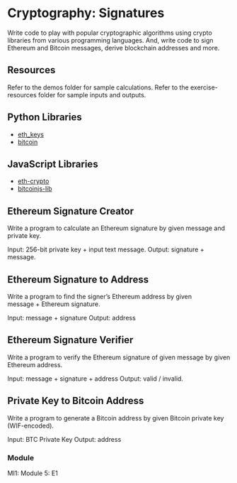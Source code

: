 # Cryptography: Signatures

Write code to play with popular cryptographic algorithms using crypto libraries from various programming languages. And, write code to sign Ethereum and Bitcoin messages, derive blockchain addresses and more.

## Resources

Refer to the demos folder for sample calculations. Refer to the exercise-resources folder for sample inputs and outputs.

## Python Libraries
* [eth_keys](https://pypi.org/project/eth_keys/)
* [bitcoin](https://pypi.org/project/bitcoin/)

## JavaScript Libraries
* [eth-crypto](https://www.npmjs.com/package/eth-crypto)
* [bitcoinjs-lib](https://www.npmjs.com/package/bitcoinjs-lib)

## Ethereum Signature Creator

Write a program to calculate an Ethereum signature by given message and private key.
 
Input: 256-bit private key + input text message. 
Output: signature + message. 

## Ethereum Signature to Address

Write a program to find the signer’s Ethereum address by given  
message + Ethereum signature.
 
Input: message + signature
Output: address

## Ethereum Signature Verifier

Write a program to verify the Ethereum signature of given  message by given Ethereum address.
 
Input: message + signature + address 
Output: valid / invalid. 

## Private Key to Bitcoin Address 

Write a program to generate a Bitcoin address by given Bitcoin private key 
(WIF-encoded). 

Input: BTC Private Key
Output: address

### Module
MI1: Module 5: E1

